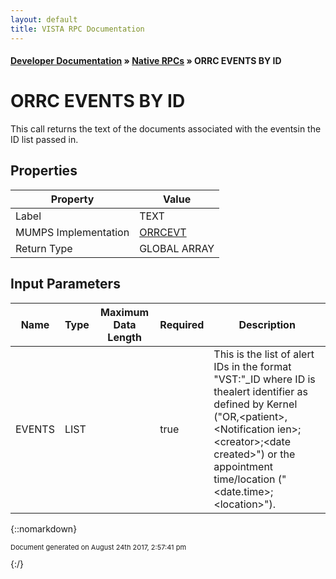 ```yaml
---
layout: default
title: VISTA RPC Documentation
---
```


#### [Developer Documentation](../index) &#187; [Native RPCs](TableOfContents) &#187; ORRC EVENTS BY ID<br/>
# ORRC EVENTS BY ID

This call returns the text of the documents associated with the eventsin the ID list passed in.

## Properties

Property | Value
--- | ---
Label | TEXT
MUMPS Implementation | [ORRCEVT](http://code.osehra.org/dox/Routine_ORRCEVT_source.html)
Return Type | GLOBAL ARRAY


## Input Parameters

Name | Type | Maximum Data Length | Required | Description
--- | --- | --- | --- | ---
EVENTS | LIST |  | true | This is the list of alert IDs in the format &quot;VST:&quot;_ID where ID is thealert identifier as defined by Kernel (&quot;OR,&lt;patient&gt;,&lt;Notification ien&gt;;&lt;creator&gt;;&lt;date created&gt;&quot;) or the appointment time/location (&quot;&lt;date.time&gt;;&lt;location&gt;&quot;).



{::nomarkdown} <br/><p style="font-size: 11px">Document generated on August 24th 2017, 2:57:41 pm</p>{:/}